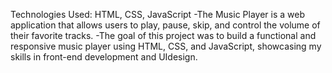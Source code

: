 Technologies Used: HTML, CSS, JavaScript
-The Music Player is a web application that allows users to play, pause, skip, and control the volume of their favorite tracks.
-The goal of this project was to build a functional and responsive music player using HTML, CSS, and JavaScript, showcasing my skills in front-end development and UIdesign.
